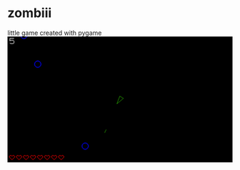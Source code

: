 # zombiii
little game created with pygame
![My image](https://github.com/Houba28/zombiii/blob/master/assets/screenshot.png)
